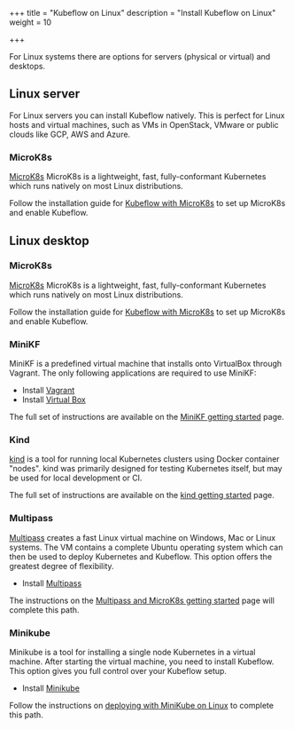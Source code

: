 +++
title = "Kubeflow on Linux"
description = "Install Kubeflow on Linux"
weight = 10

+++

For Linux systems there are options for servers (physical or virtual) and desktops.

## Linux server

For Linux servers you can install Kubeflow natively. This is perfect for
Linux hosts and virtual machines, such as VMs in OpenStack, VMware or public clouds like
GCP, AWS and Azure.

### MicroK8s

[MicroK8s](https://microk8s.io) MicroK8s is a lightweight, fast,
fully-conformant Kubernetes which runs natively on most Linux distributions.

Follow the installation guide for [Kubeflow with MicroK8s](/docs/started/workstation/getting-started-multipass/) to set up MicroK8s and enable Kubeflow.

## Linux desktop

### MicroK8s

[MicroK8s](https://microk8s.io) MicroK8s is a lightweight, fast,
fully-conformant Kubernetes which runs natively on most Linux distributions.

Follow the installation guide for [Kubeflow with MicroK8s](/docs/started/workstation/getting-started-multipass/) to set up MicroK8s and enable Kubeflow.

### MiniKF

MiniKF is a predefined virtual machine that installs onto VirtualBox through Vagrant.
The only following applications are required to use MiniKF:

- Install [Vagrant](https://www.vagrantup.com/downloads.html)
- Install [Virtual Box](https://www.virtualbox.org/wiki/Downloads)

The full set of instructions are available on the
[MiniKF getting started](/docs/started/workstation/getting-started-minikf/) page.

### Kind

[kind](https://kind.sigs.k8s.io/) is a tool for running local Kubernetes clusters using Docker container "nodes".
kind was primarily designed for testing Kubernetes itself, but may be used for local development or CI.

The full set of instructions are available on the
[kind getting started](/docs/other-guides/virtual-dev/getting-started-kind/) page.

### Multipass

[Multipass](https://multipass.run/) creates a fast Linux virtual machine on
Windows, Mac or Linux systems. The VM contains a complete Ubuntu operating
system which can then be used to deploy Kubernetes and Kubeflow. This option
offers the greatest degree of flexibility.

- Install [Multipass](https://multipass.run/#install)

The instructions on the [Multipass and MicroK8s getting started](/docs/started/workstation/getting-started-multipass/)
page will complete this path.

### Minikube

Minikube is a tool for installing a single node Kubernetes in a virtual
machine. After starting the virtual machine, you need
to install Kubeflow. This option gives you full control over your
Kubeflow setup.

- Install [Minikube](https://kubernetes.io/docs/setup/learning-environment/minikube/)

Follow the instructions on [deploying with MiniKube on Linux](/docs/started/workstation/minikube-linux/) to complete this path.
